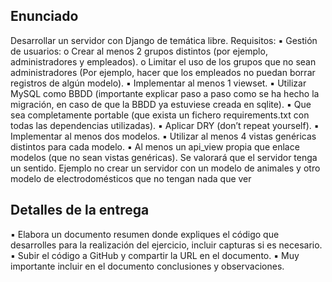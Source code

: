 ## Enunciado
Desarrollar un servidor con Django de temática libre.
Requisitos:
▪ Gestión de usuarios:
o Crear al menos 2 grupos distintos (por ejemplo, administradores y empleados).
o Limitar el uso de los grupos que no sean administradores (Por ejemplo, hacer
que los empleados no puedan borrar registros de algún modelo).
▪ Implementar al menos 1 viewset.
▪ Utilizar MySQL como BBDD (importante explicar paso a paso como se ha hecho
la migración, en caso de que la BBDD ya estuviese creada en sqlite).
▪ Que sea completamente portable (que exista un fichero requirements.txt con
todas las dependencias utilizadas).
▪ Aplicar DRY (don’t repeat yourself).
▪ Implementar al menos dos modelos.
▪ Utilizar al menos 4 vistas genéricas distintos para cada modelo.
▪ Al menos un api_view propia que enlace modelos (que no sean vistas genéricas).
Se valorará que el servidor tenga un sentido. Ejemplo no crear un servidor con
un modelo de animales y otro modelo de electrodomésticos que no tengan
nada que ver
## Detalles de la entrega
▪ Elabora un documento resumen donde expliques el código que desarrolles para
la realización del ejercicio, incluir capturas si es necesario.
▪ Subir el código a GitHub y compartir la URL en el documento.
▪ Muy importante incluir en el documento conclusiones y observaciones.